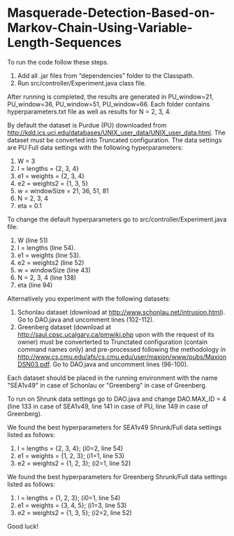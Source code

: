 # Masquerade-Detection-Based-on-Markov-Chain-Using-Variable-Length-Sequences
To run the code follow these steps.
1) Add all .jar files from “dependencies” folder to the Classpath.
2) Run src/controller/Experiment.java class file.

After running is completed, the results are generated in PU_window=21, PU_window=36, PU_window=51, PU_window=66. Each folder contains hyperparameters.txt file as well as results for N = 2, 3, 4. 
 
By default the dataset is Purdue (PU) downloaded from http://kdd.ics.uci.edu/databases/UNIX_user_data/UNIX_user_data.html. 
The dataset must be converted into Truncated configuration. The data settings are PU Full data settings with the following hyperparameters:
1. W = 3
2. l = lengths = {2, 3, 4}
3. e1 = weights = {2, 3, 4}
4. e2 = weights2 = {1, 3, 5}
5. w = windowSize = 21, 36, 51, 81
6. N = 2, 3, 4
7. eta = 0.1

To change the default hyperparameters go to src/controller/Experiment.java file: 
1. W (line 51) 
2. l = lengths (line 54). 
3. e1 = weights (line 53). 
4. e2 = weights2 (line 52) 
5. w = windowSize (line 43) 
6. N = 2, 3, 4 (line 138)
7. eta (line 94) 

Alternatively you experiment with the following datasets:
1. Schonlau dataset (download at http://www.schonlau.net/intrusion.html). Go to DAO.java and uncomment lines (102-112).
2. Greenberg dataset (download at http://saul.cpsc.ucalgary.ca/pmwiki.php upon with the request of its owner) must be converterted to Trunctated configuration (contain command names only) and pre-processed following the methodology in http://www.cs.cmu.edu/afs/cs.cmu.edu/user/maxion/www/pubs/MaxionDSN03.pdf. Go to DAO.java and uncomment lines (96-100).

Each dataset should be placed in the running environment with the name "SEA1v49" in case of Schonlau or "Greenberg" in case of Greenberg. 

To run on Shrunk data settings go to DAO.java and change DAO.MAX_ID = 4 (line 133 in case of SEA1v49, line 141 in case of PU, line 149 in case of Greenberg).

We found the best hyperparameters for SEA1v49 Shrunk/Full data settings listed as follows: 
1. l = lengths = {2, 3, 4}; (i0=2, line 54)
2. e1 = weights = {1, 2, 3}; (i1=1, line 53) 
3. e2 = weights2 = {1, 2, 3}; (i2=1, line 52)

We found the best hyperparameters for Greenberg Shrunk/Full data settings listed as follows: 
1. l = lengths = {1, 2, 3}; (i0=1, line 54)
2. e1 = weights = {3, 4, 5}; (i1=3, line 53) 
3. e2 = weights2 = {1, 3, 5}; (i2=2, line 52)

Good luck!
